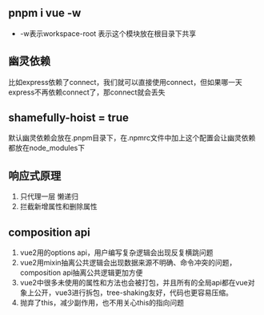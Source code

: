 ## pnpm i vue -w 
- -w表示workspace-root 表示这个模块放在根目录下共享

## 幽灵依赖
比如express依赖了connect，我们就可以直接使用connect，但如果哪一天express不再依赖connect了，那connect就会丢失

## shamefully-hoist = true
默认幽灵依赖会放在.pnpm目录下，在.npmrc文件中加上这个配置会让幽灵依赖都放在node_modules下

## 响应式原理
1. 只代理一层 懒递归
2. 拦截新增属性和删除属性 

## composition api
1. vue2用的options api，用户编写复杂逻辑会出现反复横跳问题
2. vue2用mixin抽离公共逻辑会出现数据来源不明确、命令冲突的问题，composition api抽离公共逻辑更加方便
3. vue2中很多未使用的属性和方法也会被打包，并且所有的全局api都在vue对象上公开，vue3进行拆包，tree-shaking友好，代码也更容易压缩。
4. 抛弃了this，减少副作用，也不用关心this的指向问题
